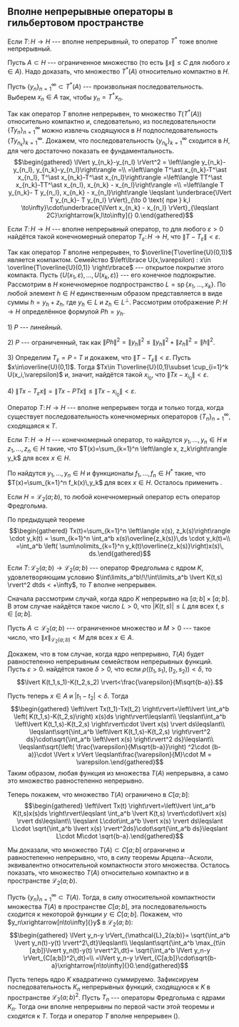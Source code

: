 

Вполне непрерывные операторы в гильбертовом пространстве
--------------------------------------------------------

Если $T\colon H\to H$ --- вполне непрерывный, то оператор $T^\ast$ тоже вполне непрерывный.

Пусть $A\subset H$ --- ограниченное множество (то есть $\lVert x \rVert\leqslant C$ для любого $x\in A$). Надо доказать, что множество $T^\ast(A)$ относительно компактно в $H$.

Пусть $\{y_n\}_{n=1}^\infty\subset T^\ast (A)$ --- произвольная последовательность. Выберем $x_n\in A$ так, чтобы $y_n=T^\ast x_n$.

Так как оператор $T$ вполне непрерывен, то множество $T(T^\ast(A))$ относительно компактно и, следовательно, из последовательности $\{Ty_n\}_{n=1}^\infty$ можно извлечь сходящуюся в $H$ подпоследовательность $\{Ty_{n_k}\}_{k=1}^\infty$. Докажем, что последовательность $\{y_{n_k}\}_{k=1}^\infty$ сходится в $H$, для чего достаточно показать ее фундаментальность. $$\begin{gathered}
\lVert y_{n_k}-y_{n_l} \rVert^2 = \left\langle y_{n_k}-y_{n_l}, y_{n_k}-y_{n_l}\right\rangle =\\
=\left\langle T^\ast x_{n_k}-T^\ast x_{n_l}, T^\ast x_{n_k}-T^\ast x_{n_l}\right\rangle 
=\left\langle TT^\ast x_{n_k}-TT^\ast x_{n_l}, x_{n_k} - x_{n_l}\right\rangle =\\
=\left\langle T y_{n_k}- T y_{n_l}, x_{n_k} - x_{n_l}\right\rangle 
\leqslant \underbrace{\lVert T y_{n_k}- T y_{n_l} \rVert}_{\to 0 \text{  при } k,l \to\infty}\cdot\underbrace{\lVert x_{n_k} - x_{n_l} \rVert}_{\leqslant 2C}\xrightarrow[k,l\to\infty]{} 0.\end{gathered}$$

Если $T\colon H\to H$ --- вполне непрерывный оператор, то для любого $\varepsilon>0$ найдётся такой конечномерный оператор $T_\varepsilon\colon H\to H$, что $\lVert T-T_\varepsilon \rVert<\varepsilon$.

Так как оператор $T$ вполне непрерывен, то $\overline{T\overline{U}(0,1)}$ является компактом. Семейство $\left\lbrace U(x,\varepsilon) : x\in \overline{T\overline{U}(0,1)} \right\rbrace$ --- открытое покрытие этого компакта. Пусть $\{U(x_1,\varepsilon),\ldots , U(x_k,\varepsilon)\}$ --- его конечное подпокрытие. Рассмотрим в $H$ конечномерное подпространство $L=\mathop{\mathrm{sp}}\{x_1,\ldots ,x_k\}$. По любой элемент $h\in H$ единственным образом представляется в виде суммы $h=y_h+z_h$, где $y_h\in L$ и $z_h\in L^\perp$. Рассмотрим отображение $P\colon H\to H$ определённое формулой $Ph = y_h$.

1\) $P$ --- линейный.

2\) $P$ --- ограниченный, так как $\lVert Ph \rVert^2 = \lVert y_h \rVert^2\leqslant \lVert y_h \rVert^2 + \lVert z_h \rVert^2 = \lVert h \rVert^2$.

3\) Определим $T_\varepsilon= P\circ T$ и докажем, что $\lVert T-T_\varepsilon \rVert<\varepsilon$. Пусть $x\in\overline{U}(0,1)$. Тогда $Tx\in T\overline{U}(0,1)\subset \cup_{i=1}^k U(x_i,\varepsilon)$ и, значит, найдётся такой $x_{i_0}$, что $\lVert Tx-x_{i_0} \rVert<\varepsilon$.

4\) $\lVert Tx-T_\varepsilon x \rVert = \lVert Tx-PTx \rVert\leqslant\lVert Tx - x_{i_0} \rVert<\varepsilon$.

Оператор $T\colon H\to H$ --- вполне непрерывен тогда и только тогда,
когда существует последовательность конечномерных операторов
$\{T_n\}_{n=1}^\infty$, сходящаяся к $T$.

Если $T\colon H\to H$ --- конечномерный оператор, то найдутся
$y_1,\ldots ,y_n\in H$ и $z_1,\ldots ,z_n\in H$ такие, что
$T(x)=\sum_{k=1}^n \left\langle x, z_k\right\rangle y_k$ для всех
$x\in H$.

По найдутся $y_1,\ldots ,y_n\in H$ и функционалы
$f_1,\ldots ,f_n\in H^\ast$ такие, что $T(x)=\sum_{k=1}^n f_k(x)\,y_k$
для всех $x\in H$. Осталось применить .

Если $H=\mathcal{L}_2(a;b)$, то любой конечномерный оператор есть
оператор Фредгольма.

По предыдущей теореме $$\begin{gathered}
Tx(t)=\sum_{k=1}^n \left\langle x(s), z_k(s)\right\rangle \cdot y_k(t) = 
\sum_{k=1}^n \int_a^b x(s)\overline{z_k(s)}\,ds \cdot y_k(t)=\\
=\int_a^b \left( \sum\nolimits_{k=1}^n y_k(t)\overline{z_k(s)}\right)x(s)\, ds.\end{gathered}$$

Если $T\colon \mathcal{L}_2(a;b)\to \mathcal{L}_2(a;b)$ --- оператор
Фредгольма с ядром $K$, удовлетворяющим условию
$\int\limits_a^b\!\!\int\limits_a^b \lvert K(t,s) \rvert^2 dtds < +\infty$,
то $T$ вполне непрерывен.

Сначала рассмотрим случай, когда ядро $K$ непрерывно на
$[a;b]\times [a;b]$. В этом случае найдётся такое число $L>0$, что
$\lvert K(t,s) \rvert\leqslant L$ для всех $t,s\in [a;b]$.

Пусть $A\subset \mathcal{L}_2(a;b)$ --- ограниченное множество и $M>0$
--- такое число, что $\lVert x \rVert_{\mathcal{L}_2(a;b)} < M$ для всех
$x\in A$.

Докажем, что в том случае, когда ядро непрерывно, $T(A)$ будет
равностепенно непрерывным семейством непрерывных функций. Пусть
$\varepsilon>0$. найдётся такое $\delta >0$, что если
$\rho((t_1,s_1),(t_2,s_2))<\delta$, то
$$\lvert K(t_1,s_1)-K(t_2,s_2) \rvert<\frac{\varepsilon}{M\sqrt{b-a}}.$$

Пусть теперь $x\in A$ и $\lvert t_1-t_2 \rvert<\delta$. Тогда
$$\begin{gathered}
\left\lvert Tx(t_1)-Tx(t_2) \right\rvert=\left\lvert \int_a^b \left( K(t_1,s)-K(t_2,s)\right) x(s)ds \right\rvert\leqslant\\
\leqslant\int_a^b \left\lvert K(t_1,s)-K(t_2,s) \right\rvert\cdot \lvert x(s) \rvert ds\leqslant\\
\leqslant\sqrt{\int_a^b \left\lvert K(t_1,s)-K(t_2,s) \right\rvert^2 ds}\cdot\sqrt{\int_a^b \left\lvert x(s) \right\rvert^2 ds}\leqslant\\
\leqslant\sqrt{\left( \frac{\varepsilon}{M\sqrt{b-a}}\right) ^2\cdot (b-a)}\cdot \lVert x \rVert
\leqslant\frac{\varepsilon}{M}\cdot M = \varepsilon.\end{gathered}$$
Таким образом, любая функция из множества $T(A)$ непрерывна, а само это
множество равностепенно непрерывно.

Теперь покажем, что множество $T(A)$ ограничено в $C[a;b]$:
$$\begin{gathered}
\left\lvert Tx(t) \right\rvert=\left\lvert \int_a^b K(t,s)x(s)ds \right\rvert\leqslant
\int_a^b \lvert K(t,s) \rvert\cdot\lvert x(s) \rvert ds\leqslant\\
\leqslant L\cdot\int_a^b \lvert x(s) \rvert ds\leqslant L\cdot
\sqrt{\int_a^b \lvert x(s) \rvert^2ds}\cdot\sqrt{\int_a^b ds}\leqslant L\cdot M\cdot \sqrt{b-a}.\end{gathered}$$

Мы доказали, что множество $T(A)\subset C[a;b]$ ограничено и
равностепенно непрерывно, что, в силу теоремы Арцела--Асколи,
эквивалентно относительной компактности этого множества. Осталось
показать, что множество $T(A)$ относительно компактно и в пространстве
$\mathcal{L}_2(a;b)$.

Пусть $\{y_n\}_{n=1}^\infty\subset T(A)$. Тогда, в силу относительной
компактности множества $T(A)$ в пространстве $C[a;b]$, эта
последовательность сходится к некоторой функции $y\in C[a;b]$. Покажем,
что $y_n\xrightarrow[n\to\infty]{}y$ в $\mathcal{L}_2(a;b)$:
$$\begin{gathered}
\lVert y_n-y \rVert_{\mathcal{L}_2(a;b)}=
\sqrt{\int_a^b \lvert y_n(t)-y(t) \rvert^2\,dt}\leqslant\\
\leqslant\sqrt{\int_a^b \max_{t\in [a;b]}\lvert y_n(t)-y(t) \rvert^2\,dt}=
\sqrt{\int_a^b \lVert y_n-y \rVert_{C[a;b]}^2\,dt}=\\
=\lVert y_n-y \rVert_{C[a;b]}\cdot\sqrt{b-a}\xrightarrow[n\to\infty]{}0.\end{gathered}$$

Пусть теперь ядро $K$ квадратично суммируемо. Зафиксируем
последовательность $K_n$ непрерывных функций, сходящуюся к $K$ в
пространстве $\mathcal{L}_2(a;b)^2$. Пусть $T_n$ --- операторы
Фредгольма с ядрами $K_n$. Тогда они вполне непрерывны по первой части
этой теоремы и сходятся к $T$. Тогда и оператор $T$ вполне непрерывен
().

